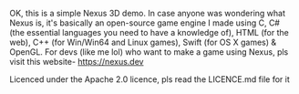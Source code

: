 OK, this is a simple Nexus 3D demo. In case anyone was wondering what Nexus is, it's basically an open-source game engine I made using C, C# (the essential languages you need to have a knowledge of), HTML (for the web), C++ (for Win/Win64 and Linux games), Swift (for OS X games) & OpenGL. For devs (like me lol) who want to make a game using Nexus, pls visit this website- https://nexus.dev

Licenced under the Apache 2.0 licence, pls read the LICENCE.md file for it

